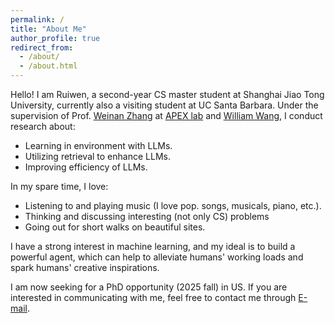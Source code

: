 ```yaml
---
permalink: /
title: "About Me"
author_profile: true
redirect_from: 
  - /about/
  - /about.html
---
```


Hello! I am Ruiwen, a second-year CS master student at Shanghai Jiao Tong University, currently also a visiting student at UC Santa Barbara. Under the supervision of Prof. [Weinan Zhang](https://wnzhang.net) at [APEX lab](http://apex.sjtu.edu.cn) and [William Wang](https://sites.cs.ucsb.edu/~william/), I conduct research about:
* Learning in environment with LLMs.
* Utilizing retrieval to enhance LLMs.
* Improving efficiency of LLMs.

In my spare time, I love:
* Listening to and playing music (I love pop. songs, musicals, piano, etc.).
* Thinking and discussing interesting (not only CS) problems
* Going out for short walks on beautiful sites.

I have a strong interest in machine learning, and my ideal is to build a powerful agent, which can help to alleviate humans' working loads and spark humans' creative inspirations.

I am now seeking for a PhD opportunity (2025 fall) in US. If you are interested in communicating with me, feel free to contact me through [E-mail](mailto:skyriver@sjtu.edu.cn).
